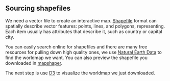 ## Sourcing shapefiles
We need a vector file to create an interactive map. [Shapefile](https://en.wikipedia.org/wiki/Shapefile) format can spatially describe vector features: points, lines, and polygons, representing. Each item usually has attributes that describe it, such as country or capital city.

You can easily search online for shapefiles and there are many free resources for pulling down high quality ones, we use [Natural Earth Data](http://www.naturalearthdata.com) to find the worldmap we want. You can also preview the shapefile you downloaded in [mapshaper](http://mapshaper.org).

The next step is use [D3](https://d3js.org) to visualize the worldmap we just downloaded.
